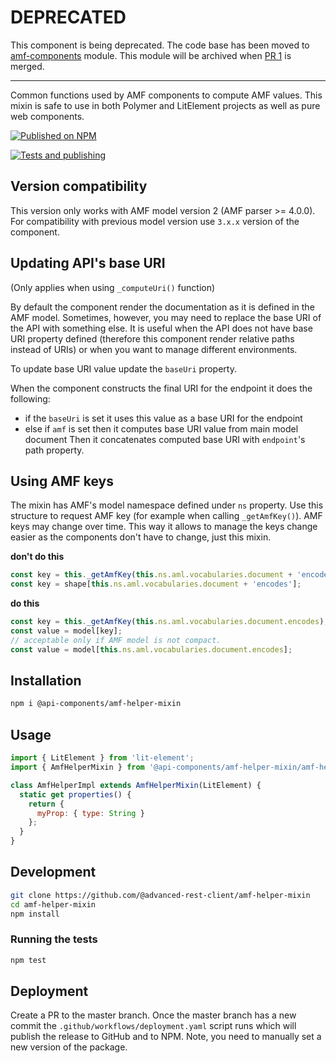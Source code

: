 # DEPRECATED

This component is being deprecated. The code base has been moved to [amf-components](https://github.com/advanced-rest-client/amf-components) module. This module will be archived when [PR 1](https://github.com/advanced-rest-client/amf-components/pull/1) is merged.

-----

Common functions used by AMF components to compute AMF values.
This mixin is safe to use in both Polymer and LitElement projects as well as pure web components.

[![Published on NPM](https://img.shields.io/npm/v/@api-components/amf-helper-mixin.svg)](https://www.npmjs.com/package/@api-components/amf-helper-mixin)

[![Tests and publishing](https://github.com/advanced-rest-client/amf-helper-mixin/actions/workflows/deployment.yml/badge.svg)](https://github.com/advanced-rest-client/amf-helper-mixin/actions/workflows/deployment.yml)

## Version compatibility

This version only works with AMF model version 2 (AMF parser >= 4.0.0).
For compatibility with previous model version use `3.x.x` version of the component.

## Updating API's base URI

(Only applies when using `_computeUri()` function)

By default the component render the documentation as it is defined
in the AMF model. Sometimes, however, you may need to replace the base URI
of the API with something else. It is useful when the API does not
have base URI property defined (therefore this component render relative
paths instead of URIs) or when you want to manage different environments.

To update base URI value update the `baseUri` property.

When the component constructs the final URI for the endpoint it does the following:

- if the `baseUri` is set it uses this value as a base URI for the endpoint
- else if `amf` is set then it computes base URI value from main model document
Then it concatenates computed base URI with `endpoint`'s path property.

## Using AMF keys

The mixin has AMF's model namespace defined under `ns` property. Use this
structure to request AMF key (for example when calling `_getAmfKey()`).
AMF keys may change over time. This way it allows to manage the keys change easier
as the components don't have to change, just this mixin.

**don't do this**

```javascript
const key = this._getAmfKey(this.ns.aml.vocabularies.document + 'encodes');
const key = shape[this.ns.aml.vocabularies.document + 'encodes'];
```

**do this**

```javascript
const key = this._getAmfKey(this.ns.aml.vocabularies.document.encodes);
const value = model[key];
// acceptable only if AMF model is not compact.
const value = model[this.ns.aml.vocabularies.document.encodes];
```

## Installation

```bash
npm i @api-components/amf-helper-mixin
```

## Usage

```javascript
import { LitElement } from 'lit-element';
import { AmfHelperMixin } from '@api-components/amf-helper-mixin/amf-helper-mixin.js';

class AmfHelperImpl extends AmfHelperMixin(LitElement) {
  static get properties() {
    return {
      myProp: { type: String }
    };
  }
}
```

## Development

```sh
git clone https://github.com/@advanced-rest-client/amf-helper-mixin
cd amf-helper-mixin
npm install
```

### Running the tests

```sh
npm test
```

## Deployment

Create a PR to the master branch. Once the master branch has a new commit the `.github/workflows/deployment.yaml` script runs which will publish the release to GitHub and to NPM. Note, you need to manually set a new version of the package.
